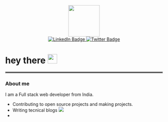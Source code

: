 <div id="header" align="center">
  <img src="https://media.giphy.com/media/M9gbBd9nbDrOTu1Mqx/giphy.gif" width="100"/>
</div>
 <div align="center">
 <a href="https://www.linkedin.com/in/shiva-chauhan-051275240/">
    <img src="https://img.shields.io/badge/LinkedIn-blue?style=for-the-badge&logo=linkedin&logoColor=white" alt="LinkedIn Badge"/>
  </a>
  <a href="https://twitter.com/Shivachuahan17">
    <img src="https://img.shields.io/badge/Twitter-blue?style=for-the-badge&logo=twitter&logoColor=white" alt="Twitter Badge"/>
  </a>
</div>
<h1>
  hey there
  <img src="https://media.giphy.com/media/hvRJCLFzcasrR4ia7z/giphy.gif" width="30px"/>
</h1>


<hr style="border:2px solid gray">

### **About me**
I am a Full stack web developer from India.
* Contributing to open source projects and making projects.
* Writing tecnical blogs <a href="https://hashnode.com/@Shivachauhan17"><img src="https://img.shields.io/badge/Hashnode-blogs-blue"></a>
*

